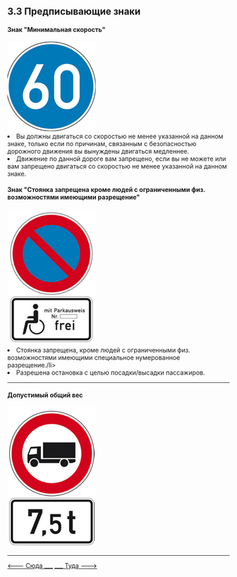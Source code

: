 ## 3.3 Предписывающие знаки

#### Знак "Минимальная скорость"

<img src="/img/sign/min_speed.png" alt="min speed sign" width="200"/>

<li>Вы должны двигаться со скоростью не менее указанной на данном знаке, только если по причинам, связанным с безопасностью дорожного движения вы вынуждены двигаться медленнее.</li>
<li>Движение по данной дороге вам запрещено, если вы не можете или вам запрещено двигаться со скоростью не менее указанной на данном знаке.</li>

#### Знак "Стоянка запрещена кроме людей с ограниченными физ. возможностями имеющими разрещение" 

<img src="/img/sign/disabled_parking.png" alt="disabled parking sign" width="200"/>

<li>Стоянка запрещена, кроме людей с ограниченными физ. возможностями имеющими специальное нумерованное разрещение./li>
<li>Разрешена остановка с целью посадки/высадки пассажиров.</li>

---

#### Допустимый общий вес

<img src="/img/sign/permissible_total_weight.png" alt="disabled parking sign" width="200"/>

---

[   <--- Сюда ___](/03%20-%20road%20signs%20and%20equipment/3.2%20-%20warning%20sign.md)
[___ Туда --->](/03%20-%20road%20signs%20and%20equipment/3.4%20-%20pointing%20signs.md)
